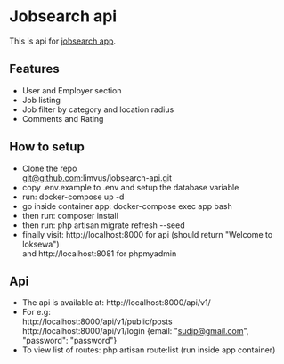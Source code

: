 # Jobsearch api
This is api for [jobsearch app](https://github.com/limvus/jobsearch-app).

## Features
- User and Employer section
- Job listing
- Job filter by category and location radius
- Comments and Rating

## How to setup
- Clone the repo  
    git@github.com:limvus/jobsearch-api.git
- copy .env.example to .env and setup the database variable
- run: docker-compose up -d
- go inside container app: docker-compose exec app bash
- then run: composer install
- then run: php artisan migrate refresh --seed
- finally visit: http://localhost:8000 for api (should return "Welcome to loksewa")  
    and http://localhost:8081 for phpmyadmin

## Api
- The api is available at: http://localhost:8000/api/v1/
- For e.g:  
    http://localhost:8000/api/v1/public/posts
    http://localhost:8000/api/v1/login {email: "sudip@gmail.com", "password": "password"}
- To view list of routes: php artisan route:list (run inside app container)
    


